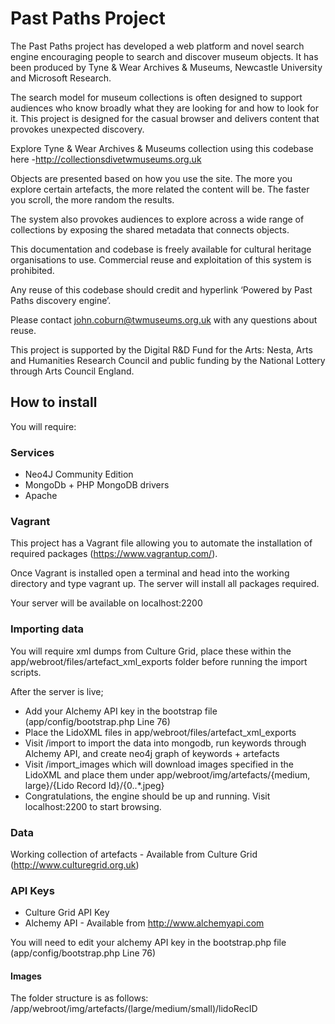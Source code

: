 # Past Paths Project
The Past Paths project has developed a web platform and novel search engine encouraging people to search and discover museum objects. It has been produced by Tyne & Wear Archives & Museums, Newcastle University and Microsoft Research.
 
The search model for museum collections is often designed to support audiences who know broadly what they are looking for and how to look for it. This project is designed for the casual browser and delivers content that provokes unexpected discovery.
 
Explore Tyne & Wear Archives & Museums collection using this codebase here -http://collectionsdivetwmuseums.org.uk
 
Objects are presented based on how you use the site. The more you explore certain artefacts, the more related the content will be. The faster you scroll, the more random the results.
 
The system also provokes audiences to explore across a wide range of collections by exposing the shared metadata that connects objects.
 
This documentation and codebase is freely available for cultural heritage organisations to use. Commercial reuse and exploitation of this system is prohibited.
 
Any reuse of this codebase should credit and hyperlink ‘Powered by Past Paths discovery engine’.
 
Please contact john.coburn@twmuseums.org.uk with any questions about reuse.
 
This project is supported by the Digital R&D Fund for the Arts: Nesta, Arts and Humanities Research Council and public funding by the National Lottery through Arts Council England.

## How to install
You will require:

### Services
- Neo4J Community Edition
- MongoDb + PHP MongoDB drivers
- Apache

### Vagrant
This project has a Vagrant file allowing you to automate the installation of required packages (https://www.vagrantup.com/).

Once Vagrant is installed open a terminal and head into the working directory and type vagrant up. The server will install all packages required.

Your server will be available on localhost:2200

### Importing data
You will require xml dumps from Culture Grid, place these within the app/webroot/files/artefact_xml_exports folder before running the import scripts.

After the server is live;
- Add your Alchemy API key in the bootstrap file (app/config/bootstrap.php Line 76)
- Place the LidoXML files in app/webroot/files/artefact_xml_exports
- Visit /import to import the data into mongodb, run keywords through Alchemy API, and create neo4j graph of keywords + artefacts
- Visit /import_images which will download images specified in the LidoXML and place them under app/webroot/img/artefacts/{medium, large}/{Lido Record Id}/{0..*.jpeg}
- Congratulations, the engine should be up and running. Visit localhost:2200 to start browsing.

### Data
Working collection of artefacts - Available from Culture Grid (http://www.culturegrid.org.uk)

### API Keys
- Culture Grid API Key
- Alchemy API - Available from http://www.alchemyapi.com

You will need to edit your alchemy API key in the bootstrap.php file (app/config/bootstrap.php Line 76)

#### Images
The folder structure is as follows: /app/webroot/img/artefacts/(large/medium/small)/lidoRecID

